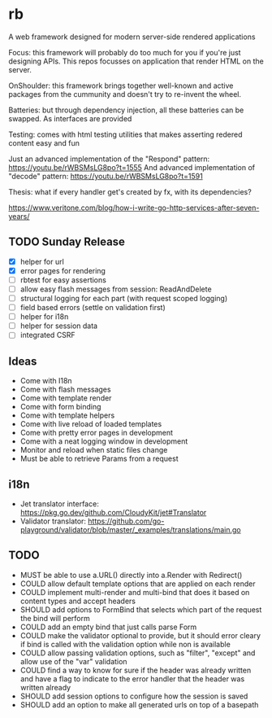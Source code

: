 # rb
A web framework designed for modern server-side rendered applications

Focus: this framework will probably do too much for you if you're just designing APIs. This 
repos focusses on application that render HTML on the server.

OnShoulder: this framework brings together well-known and active packages from the cummunity 
and doesn't try to re-invent the wheel.

Batteries: but through dependency injection, all these batteries can be swapped. As interfaces 
are provided

Testing: comes with html testing utilities that makes asserting redered content easy and fun

Just an advanced implementation of the "Respond" pattern: https://youtu.be/rWBSMsLG8po?t=1555
And advanced implementation of "decode" pattern: https://youtu.be/rWBSMsLG8po?t=1591

Thesis: what if every handler get's created by fx, with its dependencies?

https://www.veritone.com/blog/how-i-write-go-http-services-after-seven-years/

## TODO Sunday Release
- [x] helper for url
- [x] error pages for rendering
- [ ] rbtest for easy assertions
- [ ] allow easy flash messages from session: ReadAndDelete
- [ ] structural logging for each part (with request scoped logging)
- [ ] field based errors (settle on validation first)
- [ ] helper for i18n
- [ ] helper for session data
- [ ] integrated CSRF 

## Ideas
- Come with I18n
- Come with flash messages
- Come with template render
- Come with form binding
- Come with template helpers
- Come with live reload of loaded templates
- Come with pretty error pages in development
- Come with a neat logging window in development
- Monitor and reload when static files change
- Must be able to retrieve Params from a request

## i18n
- Jet translator interface: https://pkg.go.dev/github.com/CloudyKit/jet#Translator
- Validator translator: https://github.com/go-playground/validator/blob/master/_examples/translations/main.go

## TODO
- MUST be able to use a.URL() directly into a.Render with Redirect()
- COULD allow default template options that are applied on each render
- COULD implement multi-render and multi-bind that does it based on content types and accept headers
- SHOULD add options to FormBind that selects which part of the request the bind will perform
- COULD add an empty bind that just calls parse Form
- COULD make the validator optional to provide, but it should error cleary if bind is called with
        the validation option while non is available
- COULD allow passing validation options, such as "filter", "except" and allow use of the "var" validation
- COULD find a way to know for sure if the header was already written and have a flag to indicate to 
        the error handler that  the header was written already
- SHOULD add session options to configure how the session is saved
- SHOULD add an option to make all generated urls on top of a basepath
